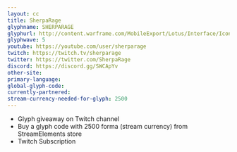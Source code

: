 ```yaml
---
layout: cc
title: SherpaRage
glyphname: SHERPARAGE
glyphurl: http://content.warframe.com/MobileExport/Lotus/Interface/Icons/Player/ContentCreators/SherpaRage.png
glyphwave: 5
youtube: https://youtube.com/user/sherparage
twitch: https://twitch.tv/sherparage
twitter: https://twitter.com/SherpaRage
discord: https://discord.gg/SWCApYv
other-site: 
primary-language: 
global-glyph-code: 
currently-partnered: 
stream-currency-needed-for-glyph: 2500
---
```

* Glyph giveaway on Twitch channel
* Buy a glyph code with 2500 forma (stream currency) from StreamElements store
* Twitch Subscription
